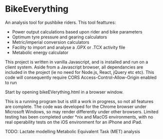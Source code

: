 # BikeEverything
An analysis tool for pushbike riders.  This tool feattures:
- Power output calculations based upon rider and bike parameters
- Optimum tyre pressure and gearing calculators
- Metric/imperial conversion calculators
- Facility to import and analyse a .GPX or .TCX activity file
- Metabolic energy calculator

This project is written in vanilla Javascript, and is installed and run on a client system. Aside from a Javascript browser, all dependancies are included in the project (ie no need for Node.js, React, jQuery etc etc). This code will consequently require CORS Access-Control-Allow-Origin enabled to run

Start by opening bikeEVerything.html in a browser window.

This is a running program but is still a work in progress, so not all features are complete. The code was developed for the Chrome browser under Microsoft Windows, so may render differently under other browsers. Limited testing has been completed under *nix and MacOS environments, with no real operability tests on the iOS environment for an iPhone and iPad.

TODO:
  Lactate modelling
  Metabolic Equivalent Task (MET) analysis
  
